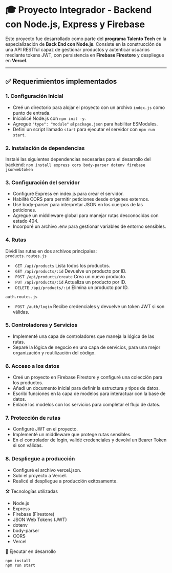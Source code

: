 # 🎓 Proyecto Integrador - Backend con Node.js, Express y Firebase

Este proyecto fue desarrollado como parte del **programa Talento Tech** en la especialización de **Back End con Node.js**. Consiste en la construcción de una API RESTful capaz de gestionar productos y autenticar usuarios mediante tokens JWT, con persistencia en **Firebase Firestore** y despliegue en **Vercel**.

---

## ✅ Requerimientos implementados

### 1. Configuración Inicial
- Creé un directorio para alojar el proyecto con un archivo `index.js` como punto de entrada.
- Inicialicé Node.js con `npm init -y`.
- Agregué `"type": "module"` al `package.json` para habilitar ESModules.
- Definí un script llamado `start` para ejecutar el servidor con `npm run start`.

### 2. Instalación de dependencias
Instalé las siguientes dependencias necesarias para el desarrollo del backend:
``` npm install express cors body-parser dotenv firebase jsonwebtoken ```

### 3. Configuración del servidor
- Configuré Express en index.js para crear el servidor.
- Habilité CORS para permitir peticiones desde orígenes externos.
- Usé body-parser para interpretar JSON en los cuerpos de las peticiones.
- Agregué un middleware global para manejar rutas desconocidas con estado 404.
- Incorporé un archivo .env para gestionar variables de entorno sensibles.

### 4. Rutas
Dividí las rutas en dos archivos principales: <br>
```products.routes.js```
- ``` GET /api/products``` Lista todos los productos.
- ``` GET /api/products/:id``` Devuelve un producto por ID.
- ``` POST /api/products/create``` Crea un nuevo producto.
- ``` PUT /api/products/:id``` Actualiza un producto por ID.
- ``` DELETE /api/products/:id``` Elimina un producto por ID.


```auth.routes.js ```
- ``` POST /auth/login``` Recibe credenciales y devuelve un token JWT si son válidas.

### 5. Controladores y Servicios
- Implementé una capa de controladores que maneja la lógica de las rutas.
- Separé la lógica de negocio en una capa de servicios, para una mejor organización y reutilización del código.

### 6. Acceso a los datos
- Creé un proyecto en Firebase Firestore y configuré una colección para los productos.
- Añadí un documento inicial para definir la estructura y tipos de datos.
- Escribí funciones en la capa de modelos para interactuar con la base de datos.
- Enlacé los modelos con los servicios para completar el flujo de datos.

### 7. Protección de rutas
- Configuré JWT en el proyecto.
- Implementé un middleware que protege rutas sensibles.
- En el controlador de login, validé credenciales y devolví un Bearer Token si son válidas.

### 8. Despliegue a producción
- Configuré el archivo vercel.json.
- Subí el proyecto a Vercel.
- Realicé el despliegue a producción exitosamente.

🛠 Tecnologías utilizadas
- Node.js
- Express
- Firebase (Firestore)
- JSON Web Tokens (JWT)
- dotenv
- body-parser
- CORS
- Vercel

🚀 Ejecutar en desarrollo
```
npm install
npm run start
```
